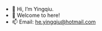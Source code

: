 - 👋 Hi, I’m Yingqiu. 
- 👀 Welcome to here!
- 📫 Email: he.yingqiu@hotmail.com

<!---
heyingqiu/heyingqiu is a ✨ special ✨ repository because its `README.md` (this file) appears on your GitHub profile.
You can click the Preview link to take a look at your changes.
--->
